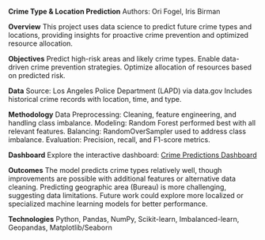**Crime Type & Location Prediction**
Authors: Ori Fogel, Iris Birman

**Overview**
This project uses data science to predict future crime types and locations, providing insights for proactive crime prevention and optimized resource allocation. 

**Objectives**
Predict high-risk areas and likely crime types.
Enable data-driven crime prevention strategies.
Optimize allocation of resources based on predicted risk.

**Data**
Source: Los Angeles Police Department (LAPD) via data.gov
Includes historical crime records with location, time, and type.

**Methodology**
Data Preprocessing: Cleaning, feature engineering, and handling class imbalance.
Modeling: Random Forest performed best with all relevant features.
Balancing: RandomOverSampler used to address class imbalance.
Evaluation: Precision, recall, and F1-score metrics.

**Dashboard**
Explore the interactive dashboard: [Crime Predictions Dashboard](https://huggingface.co/spaces/orifogel/crime_predictions)

**Outcomes**
The model predicts crime types relatively well, though improvements are possible with additional features or alternative data cleaning.
Predicting geographic area (Bureau) is more challenging, suggesting data limitations.
Future work could explore more localized or specialized machine learning models for better performance.

**Technologies**
Python, Pandas, NumPy, Scikit-learn, Imbalanced-learn, Geopandas, Matplotlib/Seaborn
